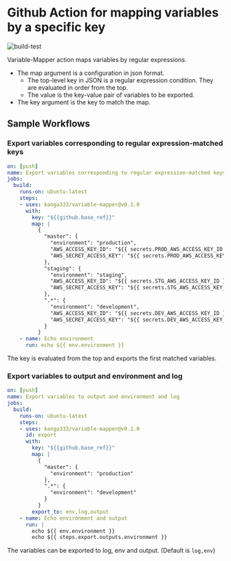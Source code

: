 # Github Action for mapping variables by a specific key

![build-test](https://github.com/kanga333/variable-mapper/workflows/build-test/badge.svg)

Variable-Mapper action maps variables by regular expressions.

- The map argument is a configuration in json format.
  - The top-level key in JSON is a regular expression condition. They are evaluated in order from the top.
  - The value is the key-value pair of variables to be exported.
- The key argument is the key to match the map.

## Sample Workflows

### Export variables corresponding to regular expression-matched keys

```yaml
on: [push]
name: Export variables corresponding to regular expression-matched keys
jobs:
  build:
    runs-on: ubuntu-latest
    steps:
    - uses: kanga333/variable-mapper@v0.1.0
      with:
        key: "${{github.base_ref}}"
        map: |
          {
            "master": {
              "environment": "production",
              "AWS_ACCESS_KEY_ID": "${{ secrets.PROD_AWS_ACCESS_KEY_ID }}",
              "AWS_SECRET_ACCESS_KEY": "${{ secrets.PROD_AWS_ACCESS_KEY_ID }}"
            },
            "staging": {
              "environment": "staging",
              "AWS_ACCESS_KEY_ID": "${{ secrets.STG_AWS_ACCESS_KEY_ID }}",
              "AWS_SECRET_ACCESS_KEY": "${{ secrets.STG_AWS_ACCESS_KEY_ID }}"
            },
            ".*": {
              "environment": "development",
              "AWS_ACCESS_KEY_ID": "${{ secrets.DEV_AWS_ACCESS_KEY_ID }}",
              "AWS_SECRET_ACCESS_KEY": "${{ secrets.DEV_AWS_ACCESS_KEY_ID }}"
            }
          }
    - name: Echo environment
      run: echo ${{ env.environment }}
```

The key is evaluated from the top and exports the first matched variables.

### Export variables to output and environment and log

```yaml
on: [push]
name: Export variables to output and environment and log
jobs:
  build:
    runs-on: ubuntu-latest
    steps:
    - uses: kanga333/variable-mapper@v0.1.0
      id: export
      with:
        key: "${{github.base_ref}}"
        map: |
          {
            "master": {
              "environment": "production"
            },
            ".*": {
              "environment": "development"
            }
          }
        export_to: env,log,output
    - name: Echo environment and output
      run: |
        echo ${{ env.environment }}
        echo ${{ steps.export.outputs.environment }}
```

The variables can be exported to log, env and output. (Default is `log,env`)
